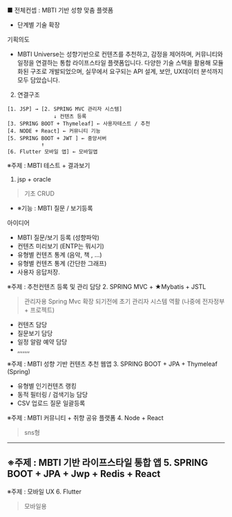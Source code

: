 ■ 전체컨셉 : MBTI 기반 성향 맞춤 플렛폼
- 단계별 기술 확장

기획의도 
- MBTI Universe는 성향기반으로 컨텐츠를 추천하고, 감정을 제어하며, 커뮤니티와
일정을 연결하는 통합 라이프스타일 플랫폼입니다. 다양한 기술 스택을 활용해 모듈화된 구조로
개발되었으며, 실무에서 요구되는 API 설계, 보안, UX데이터 분석까지 모두 담았습니다. 

2. 연결구조
 ```
 [1. JSP] → [2. SPRING MVC 관리자 시스템]
                ↓ 컨텐츠 등록
 [3. SPRING BOOT + Thymeleaf] ← 사용자테스트 / 추천
 [4. NODE + React] ← 커뮤니티 기능 
 [5. SPRING BOOT + JWT ] ← 중앙서버
            ↑
 [6. Flutter 모바일 앱] ← 모바일앱
 ```

※주제 : MBTI 테스트 + 결과보기
 1. jsp + oracle
 > 기초 CRUD 
 - ※기능 : MBTI 질문 / 보기등록

아이디어 
- MBTI 질문/보기 등록 (성향파악)
- 컨텐츠 미리보기 (ENTP는 뭐시기)
- 유형별 컨텐츠 통계 (음악, 책 , ...)
- 유형별 컨텐츠 통계 (간단한 그래프)
- 사용자 응답저장.

※주제 : 추천컨텐츠 등록 및 관리 담당
 2. SPRING MVC + ★Mybatis + JSTL
 > 관리자용 Spring Mvc 확장 되기전에 초기 관리자 시스템 역활 (나중에 전자정부 + 프로젝트)
 - 컨텐츠 담당
 - 질문보기 담당
 - 일정 알람 예약 담당
 - ,,,,,,,

※주제 : MBTI 성향 기반 컨텐츠 추천 웹앱 
 3. SPRING BOOT + JPA + Thymeleaf (Spring)
 - 유형별 인기컨텐츠 랭킹
 - 동적 필터링 / 검색기능 담당
 - CSV 업로드 질문 일괄등록


※주제 : MBTI 커뮤니티 + 취향 공유 플랫폼
 4. Node + React
> sns형

------------------------------------------------------
※주제 : MBTI 기반 라이프스타일 통합 앱
 5. SPRING BOOT + JPA + Jwp + Redis + React
 - 


※주제 : 모바일 UX
 6. Flutter
 > 모바일용

